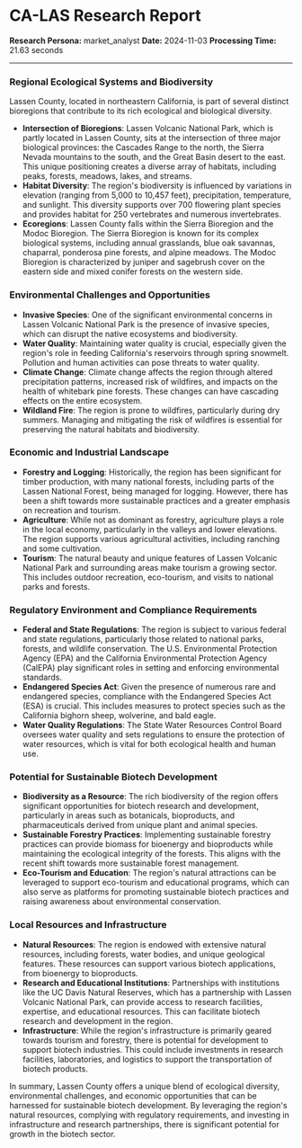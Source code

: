 # CA-LAS Research Report

**Research Persona:** market_analyst
**Date:** 2024-11-03
**Processing Time:** 21.63 seconds

---

### Regional Ecological Systems and Biodiversity

Lassen County, located in northeastern California, is part of several distinct bioregions that contribute to its rich ecological and biological diversity.

- **Intersection of Bioregions**: Lassen Volcanic National Park, which is partly located in Lassen County, sits at the intersection of three major biological provinces: the Cascades Range to the north, the Sierra Nevada mountains to the south, and the Great Basin desert to the east. This unique positioning creates a diverse array of habitats, including peaks, forests, meadows, lakes, and streams.
- **Habitat Diversity**: The region's biodiversity is influenced by variations in elevation (ranging from 5,000 to 10,457 feet), precipitation, temperature, and sunlight. This diversity supports over 700 flowering plant species and provides habitat for 250 vertebrates and numerous invertebrates.
- **Ecoregions**: Lassen County falls within the Sierra Bioregion and the Modoc Bioregion. The Sierra Bioregion is known for its complex biological systems, including annual grasslands, blue oak savannas, chaparral, ponderosa pine forests, and alpine meadows. The Modoc Bioregion is characterized by juniper and sagebrush cover on the eastern side and mixed conifer forests on the western side.

### Environmental Challenges and Opportunities

- **Invasive Species**: One of the significant environmental concerns in Lassen Volcanic National Park is the presence of invasive species, which can disrupt the native ecosystems and biodiversity.
- **Water Quality**: Maintaining water quality is crucial, especially given the region's role in feeding California's reservoirs through spring snowmelt. Pollution and human activities can pose threats to water quality.
- **Climate Change**: Climate change affects the region through altered precipitation patterns, increased risk of wildfires, and impacts on the health of whitebark pine forests. These changes can have cascading effects on the entire ecosystem.
- **Wildland Fire**: The region is prone to wildfires, particularly during dry summers. Managing and mitigating the risk of wildfires is essential for preserving the natural habitats and biodiversity.

### Economic and Industrial Landscape

- **Forestry and Logging**: Historically, the region has been significant for timber production, with many national forests, including parts of the Lassen National Forest, being managed for logging. However, there has been a shift towards more sustainable practices and a greater emphasis on recreation and tourism.
- **Agriculture**: While not as dominant as forestry, agriculture plays a role in the local economy, particularly in the valleys and lower elevations. The region supports various agricultural activities, including ranching and some cultivation.
- **Tourism**: The natural beauty and unique features of Lassen Volcanic National Park and surrounding areas make tourism a growing sector. This includes outdoor recreation, eco-tourism, and visits to national parks and forests.

### Regulatory Environment and Compliance Requirements

- **Federal and State Regulations**: The region is subject to various federal and state regulations, particularly those related to national parks, forests, and wildlife conservation. The U.S. Environmental Protection Agency (EPA) and the California Environmental Protection Agency (CalEPA) play significant roles in setting and enforcing environmental standards.
- **Endangered Species Act**: Given the presence of numerous rare and endangered species, compliance with the Endangered Species Act (ESA) is crucial. This includes measures to protect species such as the California bighorn sheep, wolverine, and bald eagle.
- **Water Quality Regulations**: The State Water Resources Control Board oversees water quality and sets regulations to ensure the protection of water resources, which is vital for both ecological health and human use.

### Potential for Sustainable Biotech Development

- **Biodiversity as a Resource**: The rich biodiversity of the region offers significant opportunities for biotech research and development, particularly in areas such as botanicals, bioproducts, and pharmaceuticals derived from unique plant and animal species.
- **Sustainable Forestry Practices**: Implementing sustainable forestry practices can provide biomass for bioenergy and bioproducts while maintaining the ecological integrity of the forests. This aligns with the recent shift towards more sustainable forest management.
- **Eco-Tourism and Education**: The region's natural attractions can be leveraged to support eco-tourism and educational programs, which can also serve as platforms for promoting sustainable biotech practices and raising awareness about environmental conservation.

### Local Resources and Infrastructure

- **Natural Resources**: The region is endowed with extensive natural resources, including forests, water bodies, and unique geological features. These resources can support various biotech applications, from bioenergy to bioproducts.
- **Research and Educational Institutions**: Partnerships with institutions like the UC Davis Natural Reserves, which has a partnership with Lassen Volcanic National Park, can provide access to research facilities, expertise, and educational resources. This can facilitate biotech research and development in the region.
- **Infrastructure**: While the region's infrastructure is primarily geared towards tourism and forestry, there is potential for development to support biotech industries. This could include investments in research facilities, laboratories, and logistics to support the transportation of biotech products.

In summary, Lassen County offers a unique blend of ecological diversity, environmental challenges, and economic opportunities that can be harnessed for sustainable biotech development. By leveraging the region's natural resources, complying with regulatory requirements, and investing in infrastructure and research partnerships, there is significant potential for growth in the biotech sector.